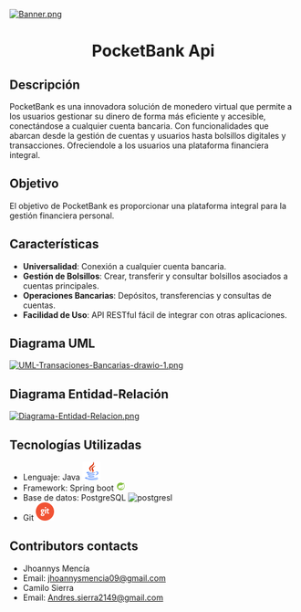 [![Banner.png](https://i.postimg.cc/wBH1PpYX/Banner.png)](https://postimg.cc/75sPGj6h)


<h1 align="center"> PocketBank Api </h1>

## Descripción

PocketBank es una innovadora solución de monedero virtual que permite a los usuarios gestionar su dinero de forma más eficiente y accesible, conectándose a cualquier cuenta bancaria. Con funcionalidades que abarcan desde la gestión de cuentas y usuarios hasta bolsillos digitales y transacciones. Ofreciendole a los usuarios una plataforma financiera integral.

## Objetivo

El objetivo de PocketBank es proporcionar una plataforma integral para la gestión financiera personal.

## Características

- **Universalidad**: Conexión a cualquier cuenta bancaria.
- **Gestión de Bolsillos**: Crear, transferir y consultar bolsillos asociados a cuentas principales.
- **Operaciones Bancarias**: Depósitos, transferencias y consultas de cuentas.
- **Facilidad de Uso**: API RESTful fácil de integrar con otras aplicaciones.

## Diagrama UML
[![UML-Transaciones-Bancarias-drawio-1.png](https://i.postimg.cc/brGMj4fg/UML-Transaciones-Bancarias-drawio-1.png)](https://postimg.cc/64Xzrj34)

## Diagrama Entidad-Relación
[![Diagrama-Entidad-Relacion.png](https://i.postimg.cc/KzTqqBPp/Diagrama-Entidad-Relacion.png)](https://postimg.cc/WF2wtDf0)

## Tecnologías Utilizadas
* Lenguaje: Java
![java](java32.png)
* Framework: Spring boot
![spring-logo](spring-logo.png)
* Base de datos: PostgreSQL
![postgresl](postgresl.png)
* Git
![git](git.png)


## Contributors contacts
* Jhoannys Mencía
* Email: jhoannysmencia09@gmail.com
* Camilo Sierra
* Email: Andres.sierra2149@gmail.com



